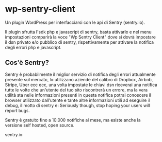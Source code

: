 # wp-sentry-client
Un plugin WordPress per interfacciarsi con le api di Sentry (sentry.io).

Il plugin sfrutta l'sdk php e javascript di sentry, basta attivarlo e nel menu impostazioni comparirà la voce "Wp Sentry Client" dove si dovrà impostare il dsn privato e/o pubblico di sentry, rispettivamente per attivare la notifica degli errori php e javascript.

## Cos'è Sentry?
Sentry è probabilmente il miglior servizio di notifica degli errori attualmente presente sul mercato, lo utilizzano aziende del calibro di Dropbox, Airbnb, Stripe, Uber ecc ecc, una volta impostate le chiavi dsn riceverai una notifica tutte le volte che un'utente del tuo sito riscontrerà un errore, ma la vera utilità sta nelle informazioni presenti in questa notifica potrai conoscere il browser utilizzato dall'utente e tante altre informazioni utili ad eseguire il debug, il motto di sentry è: Seriously though, stop hoping your users will report bugs.

Sentry è gratuito fino a 10.000 notifiche al mese, ma esiste anche la versione self hosted, open source.

sentry.io
